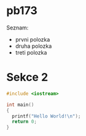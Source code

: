 pb173
=====

Seznam:
* prvni polozka
* druha polozka
* treti polozka

Sekce 2
=======

```c++
#include <iostream>

int main()
{
  printf("Hello World!\n");
  return 0;
}
```
